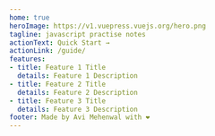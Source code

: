 ```yaml
---
home: true
heroImage: https://v1.vuepress.vuejs.org/hero.png
tagline: javascript practise notes
actionText: Quick Start →
actionLink: /guide/
features:
- title: Feature 1 Title
  details: Feature 1 Description
- title: Feature 2 Title
  details: Feature 2 Description
- title: Feature 3 Title
  details: Feature 3 Description
footer: Made by Avi Mehenwal with ❤️
---
```

